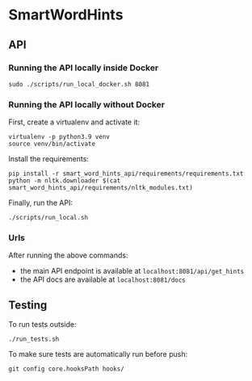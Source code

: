 # SmartWordHints

## API

### Running the API locally inside Docker
```
sudo ./scripts/run_local_docker.sh 8081
```

### Running the API locally without Docker
First, create a virtualenv and activate it:
```
virtualenv -p python3.9 venv
source venv/bin/activate
```

Install the requirements:
```
pip install -r smart_word_hints_api/requirements/requirements.txt
python -m nltk.downloader $(cat smart_word_hints_api/requirements/nltk_modules.txt)
```

Finally, run the API:
```
./scripts/run_local.sh
```

### Urls

After running the above commands:
* the main API endpoint is available at `localhost:8081/api/get_hints`
* the API docs are available at `localhost:8081/docs`

## Testing

To run tests outside:
```
./run_tests.sh
```

To make sure tests are automatically run before push:
```
git config core.hooksPath hooks/
```